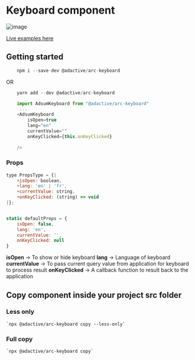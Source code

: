 # Keyboard component

![image](https://user-images.githubusercontent.com/8574893/40049349-257a9756-5867-11e8-92f1-fc8b811ca5ab.png)

[Live examples here](https://adactivesas.github.io/adsum-react-components/packages/adsum-keyboard/examples/index.html)

## Getting started

```javascript
    npm i --save-dev @adactive/arc-keyboard
```
OR
```javascript
    yarn add --dev @adactive/arc-keyboard
```

```javascript
    import AdsumKeyboard from "@adactive/arc-keyboard"
     ...
    <AdsumKeyboard 
        isOpen=true 
        lang="en"
        currentValue="" 
        onKeyClicked={this.onKeyClicked}
         
    />
```

### Props
 
```javascript
type PropsType = {|
    +isOpen: boolean,
    +lang: 'en' | 'fr',
    +currentValue: string,
    +onKeyClicked: (string) => void
|};


static defaultProps = {
    isOpen: false,
    lang: 'en',
    currentValue: '',
    onKeyClicked: null
}
```

**isOpen** -> To show or hide keyboard
**lang** -> Language of keyboard
**currentValue** -> To pass current query value from application for keyboard to process result
**onKeyClicked** -> A callback function to result back to the application

## Copy component inside your project src folder  

### Less only
    `npx @adactive/arc-keyboard copy --less-only`
    
### Full copy
    `npx @adactive/arc-keyboard copy`